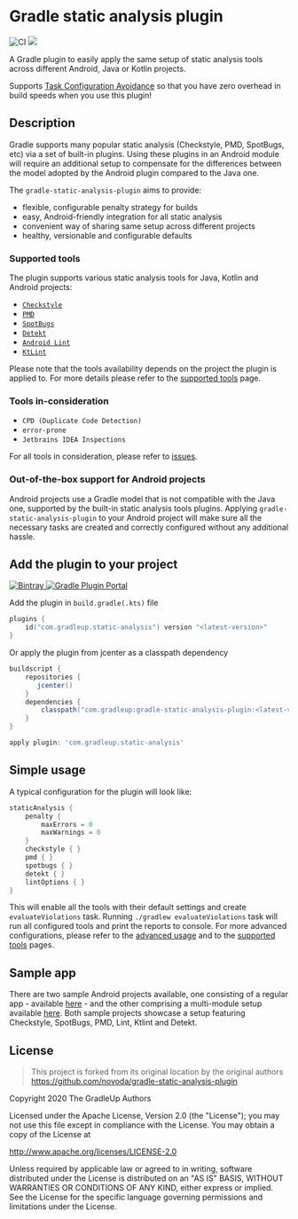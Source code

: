 # Gradle static analysis plugin
![CI](https://github.com/GradleUp/gradle-static-analysis-plugin/workflows/ci/badge.svg) 
[![](https://img.shields.io/badge/License-Apache%202.0-lightgrey.svg)](LICENSE.txt)

A Gradle plugin to easily apply the same setup of static analysis tools across different Android, Java or Kotlin projects.

Supports [Task Configuration Avoidance](https://docs.gradle.org/current/userguide/task_configuration_avoidance.html) so that you have zero overhead in build speeds when you use this plugin!

## Description
Gradle supports many popular static analysis (Checkstyle, PMD, SpotBugs, etc) via a set of built-in plugins.
Using these plugins in an Android module will require an additional setup to compensate for the differences between
the model adopted by the Android plugin compared to the Java one.

The `gradle-static-analysis-plugin` aims to provide:
- flexible, configurable penalty strategy for builds
- easy, Android-friendly integration for all static analysis
- convenient way of sharing same setup across different projects
- healthy, versionable and configurable defaults

### Supported tools
The plugin supports various static analysis tools for Java, Kotlin and Android projects:

 * [`Checkstyle`](docs/tools/checkstyle.md)
 * [`PMD`](docs/tools/pmd.md)
 * [`SpotBugs`](docs/tools/spotbugs.md)
 * [`Detekt`](docs/tools/detekt.md)
 * [`Android Lint`](docs/tools/android_lint.md)
 * [`KtLint`](docs/tools/ktlint.md)
 
Please note that the tools availability depends on the project the plugin is applied to. For more details please refer to the
[supported tools](docs/supported-tools.md) page.

### Tools in-consideration
                          
 * `CPD (Duplicate Code Detection) `
 * `error-prone`
 * `Jetbrains IDEA Inspections`

For all tools in consideration, please refer to [issues](https://github.com/GradleUp/gradle-static-analysis-plugin/issues?q=is%3Aissue+is%3Aopen+label%3A%22new+tool%22). 

### Out-of-the-box support for Android projects
Android projects use a Gradle model that is not compatible with the Java one, supported by the built-in static analysis tools plugins.
Applying `gradle-static-analysis-plugin` to your Android project will make sure all the necessary tasks are created and correctly configured
without any additional hassle.

## Add the plugin to your project
        
[ ![Bintray](https://img.shields.io/bintray/v/gradleup/maven/gradle-static-analysis-plugin) ](https://bintray.com/gradleup/maven/gradle-static-analysis-plugin/_latestVersion)
[ ![Gradle Plugin Portal](https://img.shields.io/maven-metadata/v/https/plugins.gradle.org/m2/com/gradleup/static-analysis/manifest/com.gradleup.static-analysis.gradle.plugin/maven-metadata.xml.svg?label=Gradle%20Plugins%20Portal) ](https://plugins.gradle.org/plugin/com.gradleup.static-analysis)

Add the plugin in `build.gradle(.kts)` file

```kotlin
plugins {
    id("com.gradleup.static-analysis") version "<latest-version>"
}
```   

Or apply the plugin from jcenter as a classpath dependency

```groovy
buildscript {
    repositories {
       jcenter()
    }
    dependencies {
        classpath("com.gradleup:gradle-static-analysis-plugin:<latest-version>")
    }
}

apply plugin: 'com.gradleup.static-analysis'
```

## Simple usage
A typical configuration for the plugin will look like:

```gradle
staticAnalysis {
    penalty {
        maxErrors = 0
        maxWarnings = 0
    }
    checkstyle { }
    pmd { }
    spotbugs { }
    detekt { }
    lintOptions { }
}
```

This will enable all the tools with their default settings and create `evaluateViolations` task. Running `./gradlew evaluateViolations` task will run all configured tools and print the reports to console. For more advanced configurations, please refer to the
[advanced usage](docs/advanced-usage.md) and to the [supported tools](docs/supported-tools.md) pages.

## Sample app
There are two sample Android projects available, one consisting of a regular app - available [here](https://github.com/GradleUp/gradle-static-analysis-plugin/tree/master/sample) - and the other comprising a multi-module setup available [here](https://github.com/GradleUp/gradle-static-analysis-plugin/tree/master/sample-multi-module). Both sample projects showcase a setup featuring Checkstyle, SpotBugs, PMD, Lint, Ktlint and Detekt.

## License 

> This project is forked from its original location by the original authors https://github.com/novoda/gradle-static-analysis-plugin 

Copyright 2020 The GradleUp Authors

Licensed under the Apache License, Version 2.0 (the "License");
you may not use this file except in compliance with the License.
You may obtain a copy of the License at

   http://www.apache.org/licenses/LICENSE-2.0

Unless required by applicable law or agreed to in writing, software
distributed under the License is distributed on an "AS IS" BASIS,
WITHOUT WARRANTIES OR CONDITIONS OF ANY KIND, either express or implied.
See the License for the specific language governing permissions and
limitations under the License.
